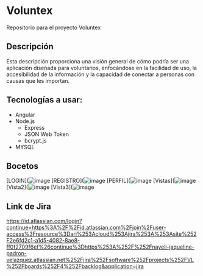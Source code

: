 # Voluntex
Repositorio para el proyecto Voluntex

## Descripción
Esta descripción proporciona una visión general de cómo podría ser una aplicación diseñada para voluntarios, enfocándose en la facilidad de uso, la accesibilidad de la información y la capacidad de conectar a personas con causas que les importan.

## Tecnologías a usar:
- Angular
- Node.js
    - Express
    - JSON Web Token
    - bcrypt.js
 - MYSQL
## Bocetos
[LOGIN](![image](https://github.com/cr7kawai/Voluntex/assets/99992492/9d1b9a79-c176-49c2-8553-65795caa512d)
[REGISTRO](![image](https://github.com/cr7kawai/Voluntex/assets/99992492/1a661268-bc74-40bc-a390-bff6bec42790)
[PERFIL](![image](https://github.com/cr7kawai/Voluntex/assets/99992492/a41ed659-4f16-48ff-8e1c-5de3d63ab8e6)
[Vistas](![image](https://github.com/cr7kawai/Voluntex/assets/99992492/fef3e81f-7e12-4b8b-ac09-537d88fd4b3d)
[Vista2](![image](https://github.com/cr7kawai/Voluntex/assets/99992492/1690fb73-9303-40a8-a6e4-aff30eb422f8)
[Vista3](![image](https://github.com/cr7kawai/Voluntex/assets/99992492/8b168b0d-f2c2-498f-8de1-5958ef8ddb46)


## Link de Jira
[https://id.atlassian.com/login?continue=https%3A%2F%2Fid.atlassian.com%2Fjoin%2Fuser-access%3Fresource%3Dari%253Acloud%253Ajira%253A%253Asite%252F2e6fd2c1-a1d5-4082-8ae8-ff0f2709f6ef%26continue%3Dhttps%253A%252F%252Fnayeli-jaqueline-padron-velazquez.atlassian.net%252Fjira%252Fsoftware%252Fprojects%252FVL%252Fboards%252F4%252Fbacklog&application=jira
](https://nayeli-jaqueline-padron-velazquez.atlassian.net/jira/software/projects/VL/boards/4/backlog)
